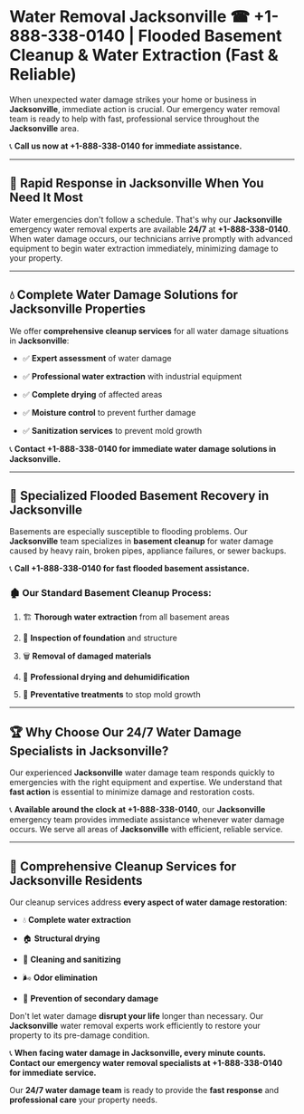# Water Removal Jacksonville ☎ +1-888-338-0140 | Flooded Basement Cleanup & Water Extraction (Fast & Reliable)

When unexpected water damage strikes your home or business in **Jacksonville**, immediate action is crucial. Our emergency water removal team is ready to help with fast, professional service throughout the **Jacksonville** area. 

📞 **Call us now at +1-888-338-0140 for immediate assistance.**
---
## 🚀 Rapid Response in Jacksonville When You Need It Most
Water emergencies don't follow a schedule. That's why our **Jacksonville** emergency water removal experts are available **24/7** at **+1-888-338-0140**. When water damage occurs, our technicians arrive promptly with advanced equipment to begin water extraction immediately, minimizing damage to your property.
---
## 💧 Complete Water Damage Solutions for Jacksonville Properties
We offer **comprehensive cleanup services** for all water damage situations in **Jacksonville**:
- ✅ **Expert assessment** of water damage  
- ✅ **Professional water extraction** with industrial equipment  
- ✅ **Complete drying** of affected areas  
- ✅ **Moisture control** to prevent further damage  
- ✅ **Sanitization services** to prevent mold growth  
📞 **Contact +1-888-338-0140 for immediate water damage solutions in Jacksonville.**
---
## 🌊 Specialized Flooded Basement Recovery in Jacksonville
Basements are especially susceptible to flooding problems. Our **Jacksonville** team specializes in **basement cleanup** for water damage caused by heavy rain, broken pipes, appliance failures, or sewer backups. 
📞 **Call +1-888-338-0140 for fast flooded basement assistance.**
### 🏚️ Our Standard Basement Cleanup Process:
1. 🏗️ **Thorough water extraction** from all basement areas  
2. 🔎 **Inspection of foundation** and structure  
3. 🗑️ **Removal of damaged materials**  
4. 💨 **Professional drying and dehumidification**  
5. 🚫 **Preventative treatments** to stop mold growth  
---
## 🏆 Why Choose Our 24/7 Water Damage Specialists in Jacksonville?
Our experienced **Jacksonville** water damage team responds quickly to emergencies with the right equipment and expertise. We understand that **fast action** is essential to minimize damage and restoration costs.
📞 **Available around the clock at +1-888-338-0140**, our **Jacksonville** emergency team provides immediate assistance whenever water damage occurs. We serve all areas of **Jacksonville** with efficient, reliable service.
---
## 🧹 Comprehensive Cleanup Services for Jacksonville Residents
Our cleanup services address **every aspect of water damage restoration**:
- 💧 **Complete water extraction**  
- 🏠 **Structural drying**  
- 🧼 **Cleaning and sanitizing**  
- 🌬️ **Odor elimination**  
- 🚫 **Prevention of secondary damage**  
Don't let water damage **disrupt your life** longer than necessary. Our **Jacksonville** water removal experts work efficiently to restore your property to its pre-damage condition.
📞 **When facing water damage in Jacksonville, every minute counts. Contact our emergency water removal specialists at +1-888-338-0140 for immediate service.**
Our **24/7 water damage team** is ready to provide the **fast response** and **professional care** your property needs.
